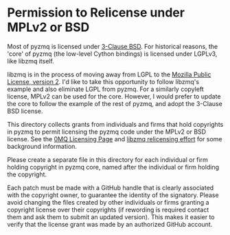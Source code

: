 # Permission to Relicense under MPLv2 or BSD

Most of pyzmq is licensed under [3-Clause BSD](https://opensource.org/licenses/BSD-3-Clause).
For historical reasons, the 'core' of pyzmq (the low-level Cython bindings)
is licensed under LGPLv3, like libzmq itself.

libzmq is in the process of moving away from LGPL to the  [Mozilla Public License, version
2](https://www.mozilla.org/en-US/MPL/2.0/).
I'd like to take this opportunity to follow libzmq's example and also eliminate LGPL from pyzmq.
For a similarly copyleft license, MPLv2 can be used for the core.
However, I would prefer to update the core to follow the example of the rest of pyzmq,
and adopt the 3-Clause BSD license.

This directory collects grants from individuals and firms that hold
copyrights in pyzmq to permit licensing the pyzmq code under
the MPLv2 or BSD license.  See
the [0MQ Licensing Page](http://zeromq.org/area:licensing) and
[libzmq relicensing effort](https://github.com/zeromq/libzmq/pull/1917)
for some background information.

Please create a separate file in this directory for each individual
or firm holding copyright in pyzmq core, named after the individual or
firm holding the copyright.

Each patch must be made with a GitHub handle that is clearly
associated with the copyright owner, to guarantee the identity of
the signatory.  Please avoid changing the files created by other
individuals or firms granting a copyright license over their
copyrights (if rewording is required contact them and ask them to
submit an updated version).  This makes it easier to verify that
the license grant was made by an authorized GitHub account.
